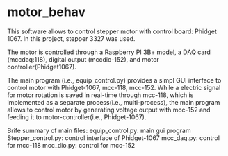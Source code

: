 # motor_behav
This software allows to control stepper motor with control board: Phidget 1067.
In this project, stepper 3327 was used.

The motor is controlled through a Raspberry PI 3B+ model, a DAQ card (mccdaq:118), digital output (mccdio-152), 
and motor controller(Phidget1067).

The main program (i.e., equip_control.py) provides a simpl GUI interface to control motor with Phidget-1067, mcc-118, mcc-152.
While a electric signal for motor rotation is saved in real-time through mcc-118, which is implemented as a separate process(i.e., multi-process), 
the main program allows to control motor by generating voltage output with mcc-152 and feeding it to motor-controller(i.e., Phidget-1067).

Brife summary of main files:
equip_control.py: main gui program
Stepper_control.py: control interface of Phidget-1067
mcc_daq.py: control for mcc-118
mcc_dio.py: control for mcc-152

